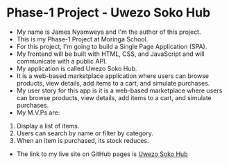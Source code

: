 # Phase-1 Project - Uwezo Soko Hub

- My name is James Nyamweya and I'm the author of this project.
- This is my Phase-1 Project at Moringa School.
- For this project, I'm going to build a Single Page Application (SPA).
- My frontend will be built with HTML, CSS, and JavaScript and will communicate with a public API.
- My application is called Uwezo Soko Hub.
- It is a web-based marketplace application where users can browse products, view details, add items to a cart, and simulate purchases.
- My user story for this app is it is a web-based marketplace where users can browse products, view details, add items to a cart, and simulate purchases.
- My M.V.Ps are:
1) Display a list of items.
2) Users can search by name or filter by category.
3) When an item is purchased, its stock reduces.
- The link to my live site on GitHub pages is [Uwezo Soko Hub](https://jamesnyamweya.github.io/Uwezo-Soko-Hub/)